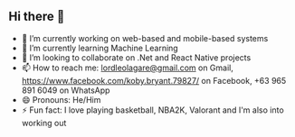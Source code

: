 ## Hi there 👋

- 🔭 I’m currently working on web-based and mobile-based systems
- 🌱 I’m currently learning Machine Learning
- 👯 I’m looking to collaborate on .Net and React Native projects
- 📫 How to reach me: lordleolagare@gmail.com on Gmail, https://www.facebook.com/koby.bryant.79827/ on Facebook, +63 965 891 6049 on WhatsApp
- 😄 Pronouns: He/Him
- ⚡ Fun fact: I love playing basketball, NBA2K, Valorant and I'm also into working out
